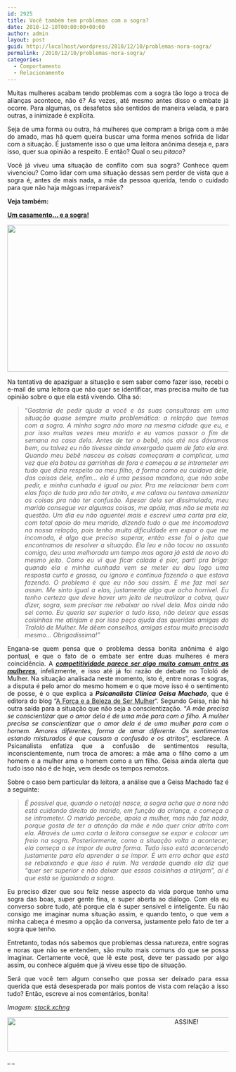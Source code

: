 ```yaml
---
id: 2925
title: Você também tem problemas com a sogra?
date: 2010-12-10T00:00:00+00:00
author: admin
layout: post
guid: http://localhost/wordpress/2010/12/10/problemas-nora-sogra/
permalink: /2010/12/10/problemas-nora-sogra/
categories:
  - Comportamento
  - Relacionamento
---
```

<p style="text-align: justify;">
  Muitas mulheres acabam tendo problemas com a sogra tão logo a troca de alianças acontece, não é? Ás vezes, até mesmo antes disso o embate já ocorre. Para algumas, os desafetos são sentidos de maneira velada, e para outras, a inimizade é explícita.
</p>

<p style="text-align: justify;">
  Seja de uma forma ou outra, há mulheres que compram a briga com a mãe do amado, mas há quem queira buscar uma forma menos sofrida de lidar com a situação. É justamente isso o que uma leitora anônima deseja e, para isso, quer sua opinião a respeito. E então? Qual o seu <em>pitaco</em>?
</p>

<!--more-->

<p style="text-align: justify;">
  Você já viveu uma situação de conflito com sua sogra? Conhece quem vivenciou? Como lidar com uma situação dessas sem perder de vista que a sogra é, antes de mais nada, a mãe da pessoa querida, tendo o cuidado para que não haja mágoas irreparáveis?
</p>

<p style="text-align: justify;">
  <strong>Veja também:</strong>
</p>

<p style="text-align: justify;">
  <strong><a href="http://www.trololodemulher.com.br/2012/04/20/casamento-sogra-nora/" target="_blank">Um casamento&#8230; e a sogra!</a></strong>
</p>

<p align="center">
  <a href="http://www.trololodemulher.com.br/blog/wp-content/uploads/2010/12/mulher-pensativa.jpg"><img class="alignnone size-full wp-image-5610" title="mulher pensativa" src="http://www.trololodemulher.com.br/blog/wp-content/uploads/2010/12/mulher-pensativa.jpg" alt="" width="512" height="334" /></a>
</p>

<p style="text-align: justify;">
  Na tentativa de apaziguar a situação e sem saber como fazer isso, recebi o e-mail de uma leitora que não quer se identificar, mas precisa muito de tua opinião sobre o que ela está vivendo. Olha só:
</p>

<blockquote style="text-align: justify;">
  <p>
    “<em>Gostaria de pedir ajuda a você e às suas consultoras em uma situação quase sempre muito problemática: a relação que temos com a sogra. A minha sogra não mora na mesma cidade que eu, e por isso muitas vezes meu marido e eu vamos passar o fim de semana na casa dela. Antes de ter o bebê, nós até nos dávamos bem, ou talvez eu não tivesse ainda enxergado quem de fato ela era. Quando meu bebê nasceu as coisas começaram a complicar, uma vez que ela botou as garrinhas de fora e começou a se intrometer em tudo que dizia respeito ao meu filho, à forma como eu cuidava dele, das coisas dele, enfim&#8230; ela é uma pessoa mandona, que não sabe pedir, e minha cunhada é igual ou pior. Pra me relacionar bem com elas faço de tudo pra não ter atrito, e me calava ou tentava amenizar as coisas pra não ter confusão. Apesar dela ser dissimulada, meu marido consegue ver algumas coisas, me apóia, mas não se mete na questão. Um dia eu não aguentei mais e escrevi uma carta pra ela, com total apoio do meu marido, dizendo tudo o que me incomodava na nossa relação, pois tenho muita dificuldade em expor o que me incomoda, é algo que preciso superar, então esse foi o jeito que encontramos de resolver a situação. Ela leu e não tocou no assunto comigo, deu uma melhorada um tempo mas agora já está de novo do mesmo jeito. Como eu vi que ficar calada é pior, parti pra briga: quando ela e minha cunhada vem se meter eu dou logo uma resposta curta e grossa, ou ignoro e continuo fazendo o que estava fazendo. O problema é que eu não sou assim. E me faz mal ser assim. Me sinto igual a elas, justamente algo que acho horrível. Eu tenho certeza que deve haver um jeito de neutralizar a cobra, quer dizer, sogra, sem precisar me rebaixar ao nível dela. Mas ainda não sei como. Eu queria ser superior a tudo isso, não deixar que essas coisinhas me atinjam e por isso peço ajuda das queridas amigas do Trololó de Mulher. Me dêem conselhos, amigas estou muito precisada mesmo&#8230; Obrigadíssima!”</em>
  </p>
</blockquote>

<p style="text-align: justify;">
  Engana-se quem pensa que o problema dessa bonita anônima é algo pontual, e que o fato de o embate ser entre duas mulheres é mera coincidência. A <strong><em><a href="http://www.trololodemulher.com.br/2010/02/25/competitividade-entre-mulheres/" target="_self">competitividade parece ser algo muito comum entre as mulheres</a></em></strong>, infelizmente, e isso até já foi razão de debate no Tololó de Mulher. Na situação analisada neste momento, isto é, entre noras e sogras, a disputa é pelo amor do mesmo homem e o que move isso é o sentimento de posse, é o que explica a <strong><em>Psicanalista Clínica Geisa Machado</em></strong>, que é editora do blog &#8220;<a href="http://geisamachado.blogspot.com/" target="_blank">A Força e a Beleza de Ser Mulher</a>&#8220;. Segundo Geisa, não há outra saída para a situação que não seja a conscientização. &#8220;<em>A mãe precisa se conscientizar que o amor dela é de uma mãe para com o filho. A mulher precisa se conscientizar que o amor dela é de uma mulher para com o homem. Amores diferentes, forma de amar diferente. Os sentimentos estando misturados é que causam a confusão e os atritos</em>&#8220;, esclarece. A Psicanalista enfatiza que a confusão de sentimentos resulta, inconscientemente, num troca de amores: a mãe ama o filho como a um homem e a mulher ama o homem como a um filho. Geisa ainda alerta que tudo isso não é de hoje, vem desde os tempos remotos.
</p>

<p style="text-align: justify;">
  Sobre o caso bem particular da leitora, a análise que a Geisa Machado faz é a seguinte:
</p>

> <p style="text-align: justify;">
>   <em>É possível que, quando o neto(a) nasce, a sogra acha que a nora não está cuidando direito do marido, em função da criança, e começa a se intrometer. O marido percebe, apoia a mulher, mas não faz nada, porque gosta de ter a atenção da mãe e não quer criar atrito com ela. Através de uma carta a leitora consegue se expor e colocar um freio na sogra. Posteriormente, como a situação volta a acontecer, ela começa a se impor de outra forma. Tudo isso está acontecendo justamente para ela aprender a se impor. É um erro achar que está se rebaixando e que isso é ruim. Na verdade quando ela diz que &#8220;quer ser superior e não deixar que essas coisinhas a atinjam&#8221;, aí é que está se igualando a sogra.</em>
> </p>

<p style="text-align: justify;">
  Eu preciso dizer que sou feliz nesse aspecto da vida porque tenho uma sogra das boas, super gente fina, e super aberta ao diálogo. Com ela eu converso sobre tudo, até porque ela é super sensível e inteligente. Eu não consigo me imaginar numa situação assim, e quando tento, o que vem a minha cabeça é mesmo a opção da conversa, justamente pelo fato de ter a sogra que tenho.
</p>

<p style="text-align: justify;">
  Entretanto, todas nós sabemos que problemas dessa natureza, entre sogras e noras que não se entendem, são muito mais comuns do que se possa imaginar. Certamente você, que lê este post, deve ter passado por algo assim, ou conhece alguém que já viveu esse tipo de situação.
</p>

<p style="text-align: justify;">
  Será que você tem algum conselho que possa ser deixado para essa querida que está desesperada por mais pontos de vista com relação a isso tudo? Então, escreve aí nos comentários, bonita!
</p>

<p style="text-align: justify;">
  <em>Imagem: </em><a href="http://www.sxc.hu/" target="_blank"><em>stock.xchng</em></a>
</p>

<p align="center">
  <a href="http://feedburner.google.com/fb/a/mailverify?uri=blogbichafemea&loc=pt_BR" target="_blank"><img class="alignnone size-full wp-image-10439" src="http://www.trololodemulher.com.br/blog/wp-content/uploads/2014/09/ASSINE.png" alt="ASSINE!" width="800" height="78" /></a>
</p>

_ _